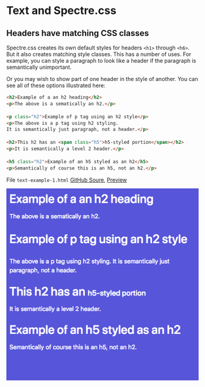 # Text and Spectre.css

## Headers have matching CSS classes

Spectre.css creates its own default styles for headers `<h1>` through `<h6>`.
But it also creates matching style classes. This has a number of uses.
For example, you can style a paragraph to look like a header if the
paragraph is semantically unimportant.

Or you may wish to show part of one header in the style of
another. You can see all of these options illustrated 
here:


```html
<h2>Example of a an h2 heading</h2>
<p>The above is a sematically an h2.</p>

<p class="h2">Example of p tag using an h2 style</p>
<p>The above is a p tag using h2 styling.
It is semantically just paragraph, not a header.</p>

<h2>This h2 has an <span class="h5">h5-styled portion</span></h2>
<p>It is semantically a level 2 header.</p>

<h5 class="h2">Example of an h5 styled as an h2</h5>
<p>Semantically of course this is an h5, not an h2.</p>
```

File `text-example-1.html` [GitHub Soure](https://github.com/tomcam/spectre-book/blob/master/code/text-example-1.html
), 
[Preview](https://htmlpreview.github.com/?https://github.com/tomcam/spectre-book/blob/master/code/text-example-1.html
)

![Screenshot of Spectre.css headers and header class styles](./assets/img/spectre-css-header-classes-styles.png)

